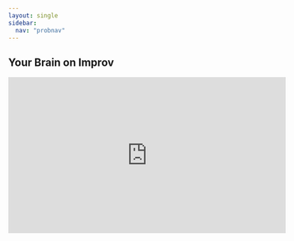 ```yaml
---
layout: single
sidebar:
  nav: "probnav"
---
```


## Your Brain on Improv

<iframe width="560" height="315" src="https://www.youtube.com/embed/U4k5JFmahVY?start=15" title="YouTube video player" frameborder="0" allow="accelerometer; autoplay; clipboard-write; encrypted-media; gyroscope; picture-in-picture" allowfullscreen></iframe>
